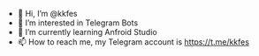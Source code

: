 - 👋 Hi, I’m @kkfes
- 👀 I’m interested in Telegram Bots
- 🌱 I’m currently learning Anfroid Studio
- 📫 How to reach me, my Telegram account is https://t.me/kkfes


